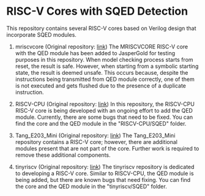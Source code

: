 # RISC-V Cores with SQED Detection
This repository contains several RISC-V cores based on Verilog design that incorporate SQED modules.
 

1. mriscvcore (Original repository: [link](https://github.com/onchipuis/mriscvcore))
     The MRISCVCORE RISC-V core with the QED module has been added to JasperGold for testing purposes in this repository. When model checking process starts from reset, the result is safe. However, when starting from a symbolic starting state, the result is deemed unsafe. This occurs because, despite the instructions being transmitted from QED module correctly, one of them is not executed and gets flushed due to the presence of a duplicate instruction.

2. RISCV-CPU (Original repository: [link](https://github.com/georgetoader/RISCV-CPU))
      In this repository, the RISCV-CPU RISC-V core is being developed with an ongoing effort to add the QED module. Currently, there are some bugs that need to be fixed. You can find the core and the QED module in the "RISCV-CPU/SQED" folder.

3. Tang_E203_Mini (Original repository: [link](https://github.com/Lichee-Pi/Tang_E203_Mini))
     The Tang_E203_Mini repository contains a RISC-V core; however, there are additional modules present that are not part of the core. Further work is required to remove these additional components.

4. tinyriscv (Original repository: [link](https://github.com/liangkangnan/tinyriscv))
     The tinyriscv repository is dedicated to developing a RISC-V core. Similar to RISCV-CPU, the QED module is being added, but there are known bugs that need fixing. You can find the core and the QED module in the "tinyriscv/SQED" folder.
